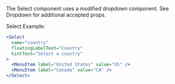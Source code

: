 The Select component uses a modified dropdown component. See Dropdown for additional accepted props.

Select Example:

```jsx static
<Select
  name="country"
  floatingLabelText="Country"
  hintText="Select a country"
>
  <MenuItem label="United States" value="US" />
  <MenuItem label="Canada" value="CA" />
</Select>
```
